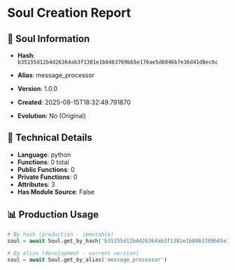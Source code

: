# Soul Creation Report

## 🧬 Soul Information
- **Hash**: `b35155d12b4d26364ab3f1381e1b8463769b65e176ae5d6046b7e36d41d8ec6c`
- **Alias**: message_processor
- **Version**: 1.0.0
- **Created**: 2025-08-15T18:32:49.791870

- **Evolution**: No (Original)

## 🔧 Technical Details
- **Language**: python
- **Functions**: 0 total
- **Public Functions**: 0
- **Private Functions**: 0
- **Attributes**: 3
- **Has Module Source**: False

## 📊 Production Usage
```python
# By hash (production - immutable)
soul = await Soul.get_by_hash('b35155d12b4d26364ab3f1381e1b8463769b65e176ae5d6046b7e36d41d8ec6c')

# By alias (development - current version)
soul = await Soul.get_by_alias('message_processor')
```
